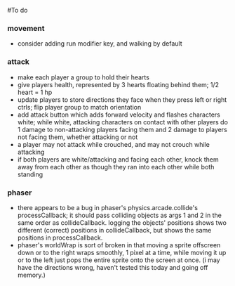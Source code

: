 #To do

### movement
* consider adding run modifier key, and walking by default

### attack
* make each player a group to hold their hearts
* give players health, represented by 3 hearts floating behind them; 1/2 heart = 1 hp
* update players to store directions they face when they press left or right ctrls; flip player group to match orientation
* add attack button which adds forward velocity and flashes characters white; while white, attacking characters on contact with other players do 1 damage to non-attacking players facing them and 2 damage to players not facing them, whether attacking or not
* a player may not attack while crouched, and may not crouch while attacking
* if both players are white/attacking and facing each other, knock them away from each other as though they ran into each other while both standing

### phaser
* there appears to be a bug in phaser's physics.arcade.collide's processCallback; it should pass colliding objects as args 1 and 2 in the same order as collideCallback. logging the objects' positions shows two different (correct) positions in collideCallback, but shows the same positions in processCallback.
* phaser's worldWrap is sort of broken in that moving a sprite offscreen down or to the right wraps smoothly, 1 pixel at a time, while moving it up or to the left just pops the entire sprite onto the screen at once. (i may have the directions wrong, haven't tested this today and going off memory.)